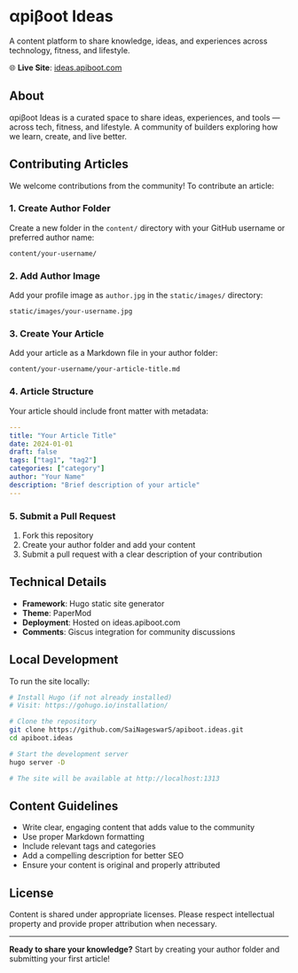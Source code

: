 # αpiβoot Ideas

A content platform to share knowledge, ideas, and experiences across technology, fitness, and lifestyle.

🌐 **Live Site**: [ideas.apiboot.com](https://ideas.apiboot.com)

## About

αpiβoot Ideas is a curated space to share ideas, experiences, and tools — across tech, fitness, and lifestyle. A community of builders exploring how we learn, create, and live better.

## Contributing Articles

We welcome contributions from the community! To contribute an article:

### 1. Create Author Folder
Create a new folder in the `content/` directory with your GitHub username or preferred author name:
```
content/your-username/
```

### 2. Add Author Image
Add your profile image as `author.jpg` in the `static/images/` directory:
```
static/images/your-username.jpg
```

### 3. Create Your Article
Add your article as a Markdown file in your author folder:
```
content/your-username/your-article-title.md
```

### 4. Article Structure
Your article should include front matter with metadata:

```yaml
---
title: "Your Article Title"
date: 2024-01-01
draft: false
tags: ["tag1", "tag2"]
categories: ["category"]
author: "Your Name"
description: "Brief description of your article"
---
```

### 5. Submit a Pull Request
1. Fork this repository
2. Create your author folder and add your content
3. Submit a pull request with a clear description of your contribution

## Technical Details

- **Framework**: Hugo static site generator
- **Theme**: PaperMod
- **Deployment**: Hosted on ideas.apiboot.com
- **Comments**: Giscus integration for community discussions

## Local Development

To run the site locally:

```bash
# Install Hugo (if not already installed)
# Visit: https://gohugo.io/installation/

# Clone the repository
git clone https://github.com/SaiNageswarS/apiboot.ideas.git
cd apiboot.ideas

# Start the development server
hugo server -D

# The site will be available at http://localhost:1313
```

## Content Guidelines

- Write clear, engaging content that adds value to the community
- Use proper Markdown formatting
- Include relevant tags and categories
- Add a compelling description for better SEO
- Ensure your content is original and properly attributed

## License

Content is shared under appropriate licenses. Please respect intellectual property and provide proper attribution when necessary.

---

**Ready to share your knowledge?** Start by creating your author folder and submitting your first article!
